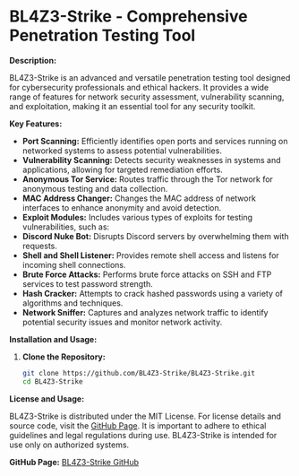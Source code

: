 # BL4Z3-Strike - Comprehensive Penetration Testing Tool

**Description:**

BL4Z3-Strike is an advanced and versatile penetration testing tool designed for cybersecurity professionals and ethical hackers. It provides a wide range of features for network security assessment, vulnerability scanning, and exploitation, making it an essential tool for any security toolkit.

**Key Features:**

- **Port Scanning:** Efficiently identifies open ports and services running on networked systems to assess potential vulnerabilities.
- **Vulnerability Scanning:** Detects security weaknesses in systems and applications, allowing for targeted remediation efforts.
- **Anonymous Tor Service:** Routes traffic through the Tor network for anonymous testing and data collection.
- **MAC Address Changer:** Changes the MAC address of network interfaces to enhance anonymity and avoid detection.
- **Exploit Modules:** Includes various types of exploits for testing vulnerabilities, such as:
- **Discord Nuke Bot:** Disrupts Discord servers by overwhelming them with requests.
- **Shell and Shell Listener:** Provides remote shell access and listens for incoming shell connections.
- **Brute Force Attacks:** Performs brute force attacks on SSH and FTP services to test password strength.
- **Hash Cracker:** Attempts to crack hashed passwords using a variety of algorithms and techniques.
- **Network Sniffer:** Captures and analyzes network traffic to identify potential security issues and monitor network activity.

**Installation and Usage:**

1. **Clone the Repository:**
   ```bash
   git clone https://github.com/BL4Z3-Strike/BL4Z3-Strike.git
   cd BL4Z3-Strike


**License and Usage:**

BL4Z3-Strike is distributed under the MIT License. For license details and source code, visit the [GitHub Page](https://github.com/BL4Z3-Strike/BL4Z3-Strike). It is important to adhere to ethical guidelines and legal regulations during use. BL4Z3-Strike is intended for use only on authorized systems.

**GitHub Page:** [BL4Z3-Strike GitHub](https://github.com/BL4Z3-Strike/BL4Z3-Strike)
